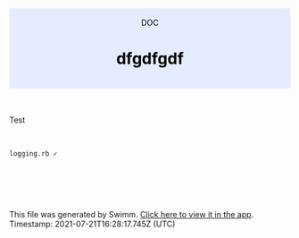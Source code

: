 <div align="center" style="background-color: #e5ecff; color: black"><br/><div>DOC</div><h1>dfgdfgdf</h1><br/></div>
<br/>

<br/>

Test

<br/>

`logging.rb ✓`

<br/>

<br/><br/>

This file was generated by Swimm. [Click here to view it in the app](https://swimm-web-app.web.app/#/repos/UVOzCJmUyIDtFSn6UQb0/docs/fsWKq7hyXbp1iUIS5Yhd). Timestamp: 2021-07-21T16:28:17.745Z (UTC)